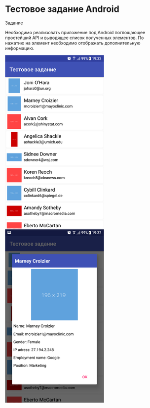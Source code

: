 # Тестовое задание Android

Задание

Необходимо реализовать приложение под Android поглощающее простейший API и выводящее список полученных элементов. По нажатию на элемент необходимо отображать дополнительную информацию.

<img src="https://github.com/srabieb/Test/blob/master/screenshot1.png" width="320" height="560">   <img src="https://github.com/srabieb/Test/blob/master/screenshot2.png" width="320" height="560">

